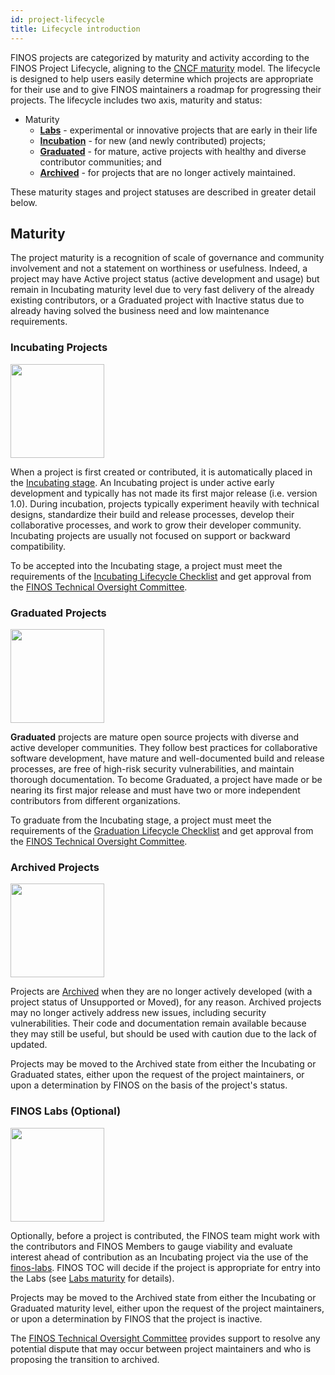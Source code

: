 ```yaml
---
id: project-lifecycle
title: Lifecycle introduction
---
```


FINOS projects are categorized by maturity and activity according to the FINOS Project Lifecycle, aligning to the [CNCF maturity](https://github.com/cncf/toc/blob/main/process/README.md) model. The lifecycle is designed to help users easily determine which projects are appropriate for their use and to give FINOS maintainers a roadmap for progressing their projects. The lifecycle includes two axis, maturity and status:

* Maturity
  * **[Labs](/docs/governance/Software-Projects/maturity/Labs)** - experimental or innovative projects that are early in their life
  * **[Incubation](/docs/governance/Software-Projects/maturity/Incubating)** - for new (and newly contributed) projects;
  * **[Graduated](/docs/governance/Software-Projects/maturity/Graduated)** - for mature, active projects with healthy and diverse contributor communities; and
  * **[Archived](/docs/governance/Software-Projects/maturity/Archived)** - for projects that are no longer actively maintained.

These maturity stages and project statuses are described in greater detail below.

## Maturity

The project maturity is a recognition of scale of governance and community involvement and not a statement on worthiness or usefulness.  Indeed, a project may have Active project status (active development and usage) but remain in Incubating maturity level due to very fast delivery of the already existing contributors, or a Graduated project with Inactive status due to already having solved the business need and low maintenance requirements.

### Incubating Projects

<img src="https://raw.githubusercontent.com/finos/contrib-toolbox/master/images/badge-incubating.png" width="150" />

When a project is first created or contributed, it is automatically placed in the [Incubating stage](/docs/governance/Software-Projects/maturity/incubating).
An Incubating project is under active early development and typically has not made its first major release (i.e. version 1.0). During incubation, projects typically experiment heavily with technical designs, standardize their build and release processes, develop their collaborative processes, and work to grow their developer community. Incubating projects are usually not focused on support or backward compatibility.

To be accepted into the Incubating stage, a project must meet the requirements of the [Incubating Lifecycle Checklist](/docs/governance/Software-Projects/maturity/incubating) and get approval from the [FINOS Technical Oversight Committee](https://github.com/finos/technical-oversight-committee/).

### Graduated Projects

<img src="https://raw.githubusercontent.com/finos/contrib-toolbox/master/images/badge-active.png" width="150"/>

**Graduated** projects are mature open source projects with diverse and active developer communities. They follow best practices for collaborative software development, have mature and well-documented build and release processes, are free of high-risk security vulnerabilities, and maintain thorough documentation. To become Graduated, a project have made or be nearing its first major release and must have two or more independent contributors from different organizations.

To graduate from the Incubating stage, a project must meet the requirements of the [Graduation Lifecycle Checklist](/docs/governance/Software-Projects/maturity/graduated) and get approval from the [FINOS Technical Oversight Committee](https://github.com/finos/technical-oversight-committee/).

### Archived Projects

<img src="https://raw.githubusercontent.com/finos/contrib-toolbox/master/images/badge-archived.png" width="150"/>

Projects are [Archived](/docs/governance/Software-Projects/maturity/archived) when they are no longer actively developed (with a project status of Unsupported or Moved), for any reason. Archived projects may no longer actively address new issues, including security vulnerabilities. Their code and documentation remain available because they may still be useful, but should be used with caution due to the lack of updated.

Projects may be moved to the Archived state from either the Incubating or Graduated states, either upon the request of the project maintainers, or upon a determination by FINOS on the basis of the project's status.

### FINOS Labs (Optional)

<img src="https://user-images.githubusercontent.com/327285/230928932-7c75f8ed-e57b-41db-9fb7-a292a13a1e58.svg" width="150" />

Optionally, before a project is contributed, the FINOS team might work with the contributors and FINOS Members to gauge viability and evaluate interest ahead of contribution as an Incubating project via the use of the [finos-labs](https://github.com/finos-labs/).  FINOS TOC will decide if the project is appropriate for entry into the Labs (see [Labs maturity](/docs/governance/Software-Projects/maturity/labs) for details).

Projects may be moved to the Archived state from either the Incubating or Graduated maturity level, either upon the request of the project maintainers, or upon a determination by FINOS that the project is inactive.

The [FINOS Technical Oversight Committee](https://github.com/finos/technical-oversight-committee/) provides support to resolve any potential dispute that may occur between project maintainers and who is proposing the transition to archived.
